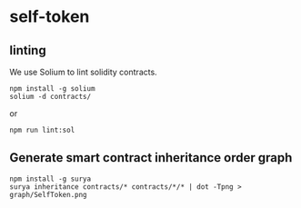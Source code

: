 # self-token

## linting

We use Solium to lint solidity contracts.

```
npm install -g solium
solium -d contracts/
```

or

```
npm run lint:sol
```

## Generate smart contract inheritance order graph

```
npm install -g surya
surya inheritance contracts/* contracts/*/* | dot -Tpng > graph/SelfToken.png
```
